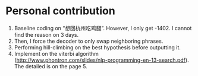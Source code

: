 # Personal contribution

1. Baseline coding on “想回杭州吃鸡腿”. However, I only get -1402. I cannot find the reason on 3 days.
2. Then, I force the decoder to only swap neighboring phrases.
3. Performing hill-climbing on the best hypothesis before outputting it.
4. Implement on the viterbi algorithm (http://www.phontron.com/slides/nlp-programming-en-13-search.pdf). The detailed is on the page 5.

